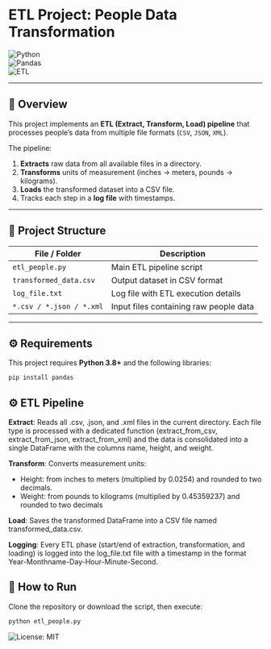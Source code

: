 # ETL Project: People Data Transformation  

![Python](https://img.shields.io/badge/Python-3.8%2B-blue)  
![Pandas](https://img.shields.io/badge/Library-Pandas-orange)  
![ETL](https://img.shields.io/badge/Process-ETL-yellow)  

---

## 📖 Overview  

This project implements an **ETL (Extract, Transform, Load) pipeline** that processes people’s data from multiple file formats (`CSV`, `JSON`, `XML`).  

The pipeline:  
1. **Extracts** raw data from all available files in a directory.  
2. **Transforms** units of measurement (inches → meters, pounds → kilograms).  
3. **Loads** the transformed dataset into a CSV file.  
4. Tracks each step in a **log file** with timestamps.  

---

## 📂 Project Structure  

| File / Folder            | Description |
|---------------------------|-------------|
| `etl_people.py`           | Main ETL pipeline script |
| `transformed_data.csv`    | Output dataset in CSV format |
| `log_file.txt`            | Log file with ETL execution details |
| `*.csv / *.json / *.xml`  | Input files containing raw people data |

---

## ⚙️ Requirements  

This project requires **Python 3.8+** and the following libraries:  

```bash
pip install pandas
```

## ⚙️ ETL Pipeline

**Extract**:
Reads all .csv, .json, and .xml files in the current directory.
Each file type is processed with a dedicated function (extract_from_csv, extract_from_json, extract_from_xml) and the data is consolidated into a single DataFrame with the columns name, height, and weight.

**Transform**:
Converts measurement units:
- Height: from inches to meters (multiplied by 0.0254) and rounded to two decimals.
- Weight: from pounds to kilograms (multiplied by 0.45359237) and rounded to two decimals

**Load**:
Saves the transformed DataFrame into a CSV file named transformed_data.csv.

**Logging**:
Every ETL phase (start/end of extraction, transformation, and loading) is logged into the log_file.txt file with a timestamp in the format Year-Monthname-Day-Hour-Minute-Second.

## 🚀 How to Run  

Clone the repository or download the script, then execute:  

```bash
python etl_people.py
```

![License: MIT](https://img.shields.io/badge/License-MIT-green.svg)

